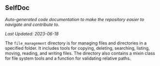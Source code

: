 <!--- START SELFDOC --->
## SelfDoc
_Auto-generated code documentation to make the repository easier to navigate and contribute to._

_Last Updated: 2023-06-18_

The `file_management` directory is for managing files and directories in a specified folder. It includes tools for copying, deleting, searching, listing, moving, reading, and writing files. The directory also contains a mixin class for file system tools and a function for validating relative paths.

<!--- END SELFDOC --->